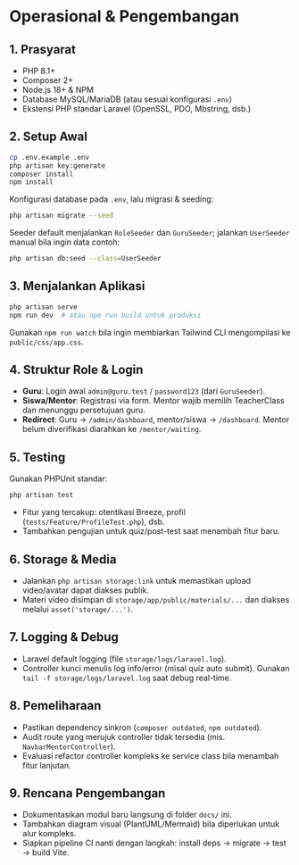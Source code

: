 # Operasional & Pengembangan

## 1. Prasyarat
- PHP 8.1+
- Composer 2+
- Node.js 18+ & NPM
- Database MySQL/MariaDB (atau sesuai konfigurasi `.env`)
- Ekstensi PHP standar Laravel (OpenSSL, PDO, Mbstring, dsb.)

## 2. Setup Awal
```bash
cp .env.example .env
php artisan key:generate
composer install
npm install
```

Konfigurasi database pada `.env`, lalu migrasi & seeding:
```bash
php artisan migrate --seed
```
Seeder default menjalankan `RoleSeeder` dan `GuruSeeder`; jalankan `UserSeeder` manual bila ingin data contoh:
```bash
php artisan db:seed --class=UserSeeder
```

## 3. Menjalankan Aplikasi
```bash
php artisan serve
npm run dev  # atau npm run build untuk produksi
```
Gunakan `npm run watch` bila ingin membiarkan Tailwind CLI mengompilasi ke `public/css/app.css`.

## 4. Struktur Role & Login
- **Guru**: Login awal `admin@guru.test` / `password123` (dari `GuruSeeder`).
- **Siswa/Mentor**: Registrasi via form. Mentor wajib memilih TeacherClass dan menunggu persetujuan guru.
- **Redirect**: Guru -> `/admin/dashboard`, mentor/siswa -> `/dashboard`. Mentor belum diverifikasi diarahkan ke `/mentor/waiting`.

## 5. Testing
Gunakan PHPUnit standar:
```bash
php artisan test
```
- Fitur yang tercakup: otentikasi Breeze, profil (`tests/Feature/ProfileTest.php`), dsb.
- Tambahkan pengujian untuk quiz/post-test saat menambah fitur baru.

## 6. Storage & Media
- Jalankan `php artisan storage:link` untuk memastikan upload video/avatar dapat diakses publik.
- Materi video disimpan di `storage/app/public/materials/...` dan diakses melalui `asset('storage/...')`.

## 7. Logging & Debug
- Laravel default logging (file `storage/logs/laravel.log`).
- Controller kunci menulis log info/error (misal quiz auto submit). Gunakan `tail -f storage/logs/laravel.log` saat debug real-time.

## 8. Pemeliharaan
- Pastikan dependency sinkron (`composer outdated`, `npm outdated`).
- Audit route yang merujuk controller tidak tersedia (mis. `NavbarMentorController`).
- Evaluasi refactor controller kompleks ke service class bila menambah fitur lanjutan.

## 9. Rencana Pengembangan
- Dokumentasikan modul baru langsung di folder `docs/` ini.
- Tambahkan diagram visual (PlantUML/Mermaid) bila diperlukan untuk alur kompleks.
- Siapkan pipeline CI nanti dengan langkah: install deps -> migrate -> test -> build Vite.
